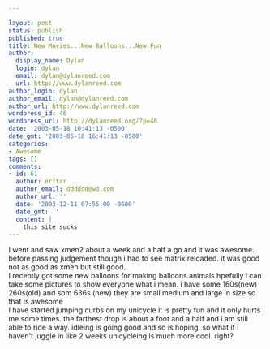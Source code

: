 ```yaml
---

layout: post
status: publish
published: true
title: New Movies...New Balloons...New Fun
author:
  display_name: Dylan
  login: dylan
  email: dylan@dylanreed.com
  url: http://www.dylanreed.com
author_login: dylan
author_email: dylan@dylanreed.com
author_url: http://www.dylanreed.com
wordpress_id: 46
wordpress_url: http://dylanreed.org/?p=46
date: '2003-05-18 10:41:13 -0500'
date_gmt: '2003-05-18 16:41:13 -0500'
categories:
- Awesome
tags: []
comments:
- id: 61
  author: erftrr
  author_email: dddddd@wd.com
  author_url: ''
  date: '2003-12-11 07:55:00 -0600'
  date_gmt: ''
  content: |
    this site sucks
---
```


I went and saw xmen2 about a week and a half a go and it was awesome. before passing judgement though i had to see matrix reloaded. it was good not as good as xmen but still good.  
I recently got some new balloons for making balloons animals hpefully i can take some pictures to show everyone what i mean. i have some 160s(new) 260s(old) and som 636s (new) they are small medium and large in size so that is awesome  
I have started jumping curbs on my unicycle it is pretty fun and it only hurts me some times. the farthest drop is about a foot and a half and i am still able to ride a way. idleing is going good and so is hoping. so what if i haven't juggle in like 2 weeks unicycleing is much more cool. right?
